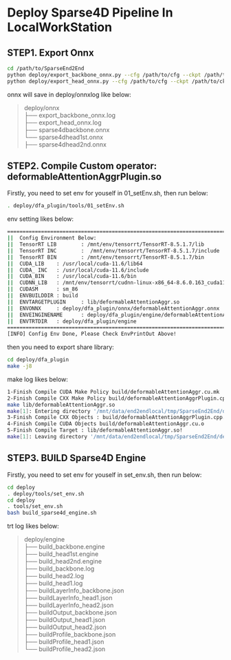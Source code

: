 # Deploy Sparse4D Pipeline In LocalWorkStation

## STEP1. Export Onnx
```bash
cd /path/to/SparseEnd2End
python deploy/export_backbone_onnx.py --cfg /path/to/cfg --ckpt /path/to/ckpt
python deploy/export_head_onnx.py --cfg /path/to/cfg --ckpt /path/to/ckpt
```
onnx will save in deploy/onnxlog like below:  
>deploy/onnx  
>├── export_backbone_onnx.log  
>├── export_head_onnx.log  
>├── sparse4dbackbone.onnx  
>└── sparse4dhead1st.onnx  
>├── sparse4dhead2nd.onnx  

## STEP2. Compile Custom operator: deformableAttentionAggrPlugin.so
Firstly, you need to set env for youself in 01_setEnv.sh, then run below:
```bash
. deploy/dfa_plugin/tools/01_setEnv.sh
```
env setting likes below:
```bash
====================================================================================================================
||  Config Environment Below:
||  TensorRT LIB        : /mnt/env/tensorrt/TensorRT-8.5.1.7/lib
||  TensorRT INC        :  /mnt/env/tensorrt/TensorRT-8.5.1.7/include
||  TensorRT BIN        : /mnt/env/tensorrt/TensorRT-8.5.1.7/bin
||  CUDA_LIB    : /usr/local/cuda-11.6/lib64
||  CUDA_ INC   : /usr/local/cuda-11.6/include
||  CUDA_BIN    : /usr/local/cuda-11.6/bin
||  CUDNN_LIB   : /mnt/env/tensorrt/cudnn-linux-x86_64-8.6.0.163_cuda11-archive/lib
||  CUDASM      : sm_86
||  ENVBUILDDIR : build
||  ENVTARGETPLUGIN     : lib/deformableAttentionAggr.so
||  ENVONNX     : deploy/dfa_plugin/onnx/deformableAttentionAggr.onnx
||  ENVEINGINENAME      : deploy/dfa_plugin/engine/deformableAttentionAggr.engine
||  ENVTRTDIR   : deploy/dfa_plugin/engine
====================================================================================================================
[INFO] Config Env Done, Please Check EnvPrintOut Above!
```
then you need to export share library:
```bash
cd deploy/dfa_plugin
make -j8
```
make log likes below:  
```bash
1-Finish Compile CUDA Make Policy build/deformableAttentionAggr.cu.mk
2-Finish Compile CXX Make Policy build/deformableAttentionAggrPlugin.cpp.mk
make lib/deformableAttentionAggr.so
make[1]: Entering directory '/mnt/data/end2endlocal/tmp/SparseEnd2End/deploy/dfa_plugin'
3-Finish Compile CXX Objects : build/deformableAttentionAggrPlugin.cpp.o
4-Finish Compile CUDA Objects build/deformableAttentionAggr.cu.o
5-Finish Compile Target : lib/deformableAttentionAggr.so!
make[1]: Leaving directory '/mnt/data/end2endlocal/tmp/SparseEnd2End/deploy/dfa_plugin'
```

## STEP3. BUILD Sparse4D Engine
Firstly, you need to set env for youself in set_env.sh, then run below:
```bash
cd deploy
. deploy/tools/set_env.sh
cd deploy
. tools/set_env.sh
bash build_sparse4d_engine.sh
```
trt log likes below:
>deploy/engine  
>├── build_backbone.engine  
>├── build_head1st.engine  
>├── build_head2nd.engine  
>├── build_backbone.log  
>├── build_head2.log  
>├── build_head1.log  
>├── buildLayerInfo_backbone.json  
>├── buildLayerInfo_head1.json  
>├── buildLayerInfo_head2.json  
>├── buildOutput_backbone.json  
>├── buildOutput_head1.json  
>├── buildOutput_head2.json  
>├── buildProfile_backbone.json  
>├── buildProfile_head1.json  
>└── buildProfile_head2.json  